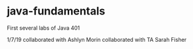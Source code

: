 # java-fundamentals
First several labs of Java 401

1/7/19
collaborated with Ashlyn Morin
collaborated with TA Sarah Fisher
